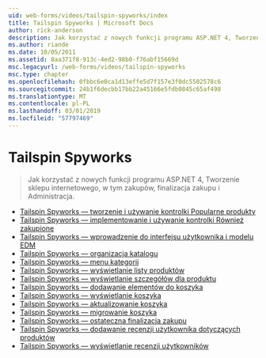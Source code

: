 ```yaml
---
uid: web-forms/videos/tailspin-spyworks/index
title: Tailspin Spyworks | Microsoft Docs
author: rick-anderson
description: Jak korzystać z nowych funkcji programu ASP.NET 4, Tworzenie sklepu internetowego, w tym zakupów, finalizacja zakupu i Administracja.
ms.author: riande
ms.date: 10/05/2011
ms.assetid: 8aa371f8-913c-4ed2-98b0-f76abf15669d
msc.legacyurl: /web-forms/videos/tailspin-spyworks
msc.type: chapter
ms.openlocfilehash: 0fbbc6e0ca1d13effe5d7f157e3f0dc5502578c6
ms.sourcegitcommit: 24b1f6decbb17bb22a45166e5fdb0845c65af498
ms.translationtype: MT
ms.contentlocale: pl-PL
ms.lasthandoff: 03/01/2019
ms.locfileid: "57797469"
---
```

<a name="tailspin-spyworks"></a>Tailspin Spyworks
====================
> Jak korzystać z nowych funkcji programu ASP.NET 4, Tworzenie sklepu internetowego, w tym zakupów, finalizacja zakupu i Administracja.


- [Tailspin Spyworks — tworzenie i używanie kontrolki Popularne produkty](tailspin-spyworks-creating-and-using-the-popular-products-control.md)
- [Tailspin Spyworks — implementowanie i używanie kontrolki Również zakupione](tailspin-spyworks-implementing-and-using-the-also-purchased-control.md)
- [Tailspin Spyworks — wprowadzenie do interfejsu użytkownika i modelu EDM](tailspin-spyworks-intro-ui-and-edm.md)
- [Tailspin Spyworks — organizacja katalogu](tailspin-spyworks-directory-organization.md)
- [Tailspin Spyworks — menu kategorii](tailspin-spyworks-category-menu.md)
- [Tailspin Spyworks — wyświetlanie listy produktów](tailspin-spyworks-display-the-product-list.md)
- [Tailspin Spyworks — wyświetlanie szczegółów dla produktu](tailspin-spyworks-display-per-product-details.md)
- [Tailspin Spyworks — dodawanie elementów do koszyka](tailspin-spyworks-adding-items-to-the-shopping-cart.md)
- [Tailspin Spyworks — wyświetlanie koszyka](tailspin-spyworks-display-shopping-cart.md)
- [Tailspin Spyworks — aktualizowanie koszyka](tailspin-spyworks-update-the-shopping-cart.md)
- [Tailspin Spyworks — migrowanie koszyka](tailspin-spyworks-migrate-the-shopping-cart.md)
- [Tailspin Spyworks — ostateczna finalizacja zakupu](tailspin-spyworks-final-check-out.md)
- [Tailspin Spyworks — dodawanie recenzji użytkownika dotyczących produktów](tailspin-spyworks-adding-user-product-reviews.md)
- [Tailspin Spyworks — wyświetlanie recenzji użytkowników](tailspin-spyworks-displaying-user-reviews.md)
